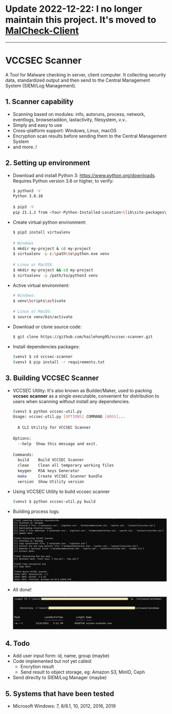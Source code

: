 # Update 2022-12-22: I no longer maintain this project. It's moved to [**MalCheck-Client**](https://github.com/hailehong95/malcheck-client)


----


# VCCSEC Scanner

A Tool for Malware checking in server, client computer. It collecting security data, standardized output and then send to the Central Management System (SIEM/Log Management).

## 1. Scanner capability

- Scanning based on modules: info, autoruns, process, network, eventlogs, browseraddon, lastactivity, filesystem,.v.v..
- Simply and easy to use
- Cross-platform support: Windows, Linux, macOS
- Encryption scan results before sending them to the Central Management System
- and more..!


## 2. Setting up environment

- Download and install Python 3: https://www.python.org/downloads. Requires Python version 3.6 or higher, to verify:

  ```bash
  $ python3 -V
  Python 3.8.10

  $ pip3 -V
  pip 21.1.2 from <Your-Python-Installed-Location>\lib\site-packages\pip (python 3.8)
  ```

- Create virtual python environment:

  ```bash
  $ pip3 install virtualenv

  # Windows
  $ mkdir my-project & cd my-project
  $ virtualenv -p c:\path\to\python.exe venv

  # Linux or MacOSX
  $ mkdir my-project && cd my-project
  $ virtualenv -p /path/to/python3 venv
  ```

- Active virtual environment:

  ```bash
  # Windows:
  $ venv\Scripts\activate

  # Linux or MacOS:
  $ source venv/bin/activate
  ```

- Download or clone source code:

  ```bash
  $ git clone https://github.com/hailehong95/vccsec-scanner.git
  ```

- Install dependencies packages:

  ```bash
  (venv) $ cd vccsec-scanner
  (venv) $ pip install -r requirements.txt
  ```

## 3. Building VCCSEC Scanner

- VCCSEC Utility: It's also known as Builder/Maker, used to packing **vccsec scanner** as a single executable, convenient for distribution to users when scanning without install any dependencies.

  ```bash
  (venv) $ python vccsec-util.py
  Usage: vccsec-util.py [OPTIONS] COMMAND [ARGS]...

    A CLI Utility for VCCSEC Scanner

  Options:
    --help  Show this message and exit.

  Commands:
    build    Build VCCSEC Scanner
    clean    Clean all temporary working files
    keygen   RSA keys Generator
    make     Create VCCSEC Scanner bundle
    version  Show Utility version
  ```

- Using VCCSEC Utility to build vccsec scanner

  ```bash
  (venv) $ python vccsec-util.py build
  ```

- Building process logs:

  ![image info](./assets/build.png)

- All done!

  ![image info](./assets/result.png)

## 4. Todo

- Add user input form: id, name, group (maybe)
- Code implemented but not yet called:
  + Encrytion result
  + Send result to object storage, eg: Amazon S3, MinIO, Ceph
- Send directly to SIEM/Log Manager (maybe)

## 5. Systems that have been tested

- Microsoft Windows: 7, 8/8.1, 10, 2012, 2016, 2019
